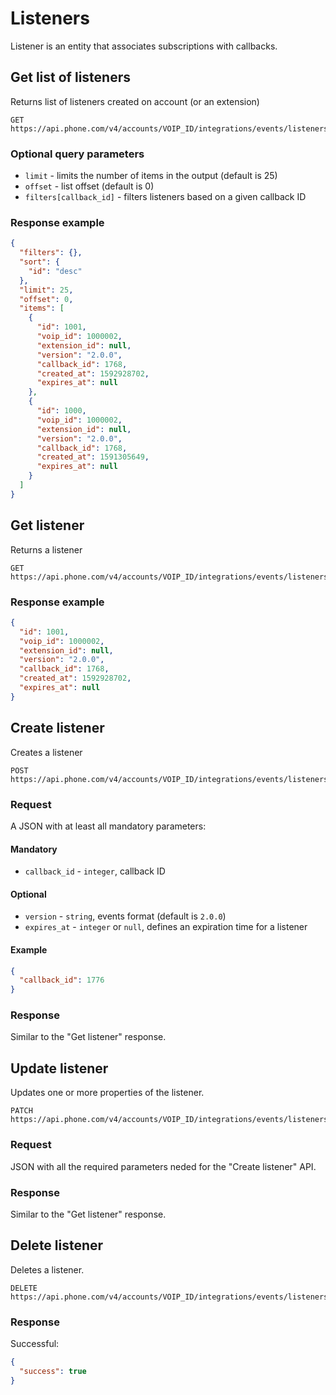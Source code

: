 # Listeners

Listener is an entity that associates subscriptions with callbacks.

## Get list of listeners

Returns list of listeners created on account (or an extension)

```
GET https://api.phone.com/v4/accounts/VOIP_ID/integrations/events/listeners
```

### Optional query parameters

* `limit` - limits the number of items in the output (default is 25)
* `offset` - list offset (default is 0)
* `filters[callback_id]` - filters listeners based on a given callback ID

### Response example

```json
{
  "filters": {},
  "sort": {
    "id": "desc"
  },
  "limit": 25,
  "offset": 0,
  "items": [
    {
      "id": 1001,
      "voip_id": 1000002,
      "extension_id": null,
      "version": "2.0.0",
      "callback_id": 1768,
      "created_at": 1592928702,
      "expires_at": null
    },
    {
      "id": 1000,
      "voip_id": 1000002,
      "extension_id": null,
      "version": "2.0.0",
      "callback_id": 1768,
      "created_at": 1591305649,
      "expires_at": null
    }
  ]
}
```

## Get listener

Returns a listener

```
GET https://api.phone.com/v4/accounts/VOIP_ID/integrations/events/listeners/LISTENER_ID
```

### Response example

```json
{
  "id": 1001,
  "voip_id": 1000002,
  "extension_id": null,
  "version": "2.0.0",
  "callback_id": 1768,
  "created_at": 1592928702,
  "expires_at": null
}
```

## Create listener

Creates a listener

```
POST https://api.phone.com/v4/accounts/VOIP_ID/integrations/events/listeners/LISTENER_ID
```

### Request

A JSON with at least all mandatory parameters:

#### Mandatory

* `callback_id` - `integer`, callback ID

#### Optional

* `version` - `string`, events format (default is `2.0.0`)
* `expires_at` - `integer` or `null`, defines an expiration time for a listener

#### Example

```json
{
  "callback_id": 1776
}
```

### Response

Similar to the "Get listener" response.



## Update listener

Updates one or more properties of the listener.

```
PATCH https://api.phone.com/v4/accounts/VOIP_ID/integrations/events/listeners/LISTENER_ID
```

### Request

JSON with all the required parameters neded for the "Create listener" API.

### Response

Similar to the "Get listener" response.

## Delete listener

Deletes a listener. 

```
DELETE https://api.phone.com/v4/accounts/VOIP_ID/integrations/events/listeners/LISTENER_ID
```

### Response

Successful:

```json
{
  "success": true
}
```
